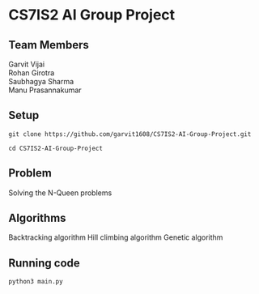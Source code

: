 # CS7IS2 AI Group Project

## Team Members

Garvit Vijai  
Rohan Girotra  
Saubhagya Sharma  
Manu Prasannakumar  

## Setup

```
git clone https://github.com/garvit1608/CS7IS2-AI-Group-Project.git
```

```
cd CS7IS2-AI-Group-Project
```

## Problem
Solving the N-Queen problems

## Algorithms
Backtracking algorithm
Hill climbing algorithm
Genetic algorithm

## Running code

```
python3 main.py
```

